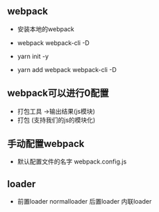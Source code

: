 ## webpack
- 安装本地的webpack
- webpack webpack-cli -D

- yarn init -y
- yarn add webpack webpack-cli -D

## webpack可以进行0配置
- 打包工具 ->输出结果(js模块)
- 打包 (支持我们的js的模块化)

## 手动配置webpack
- 默认配置文件的名字 webpack.config.js

## loader
- 前置loader normalloader 后置loader 内联loader
